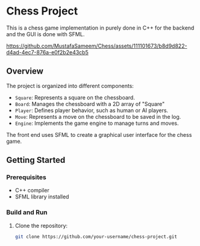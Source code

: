 # Chess Project

This is a chess game implementation in purely done in C++ for the backend and the GUI is done with SFML.


https://github.com/MustafaSameem/Chess/assets/111101673/b8d9d822-d4ad-4ec7-876a-e0f2b2e43cb5

## Overview

The project is organized into different components:

- `Square`: Represents a square on the chessboard.
- `Board`: Manages the chessboard with a 2D array of "Square"
- `Player`: Defines player behavior, such as human or AI players.
- `Move`: Represents a move on the chessboard to be saved in the log.
- `Engine`: Implements the game engine to manage turns and moves.

The front end uses SFML to create a graphical user interface for the chess game.

## Getting Started

### Prerequisites

- C++ compiler
- SFML library installed

### Build and Run

1. Clone the repository:

   ```bash
   git clone https://github.com/your-username/chess-project.git
